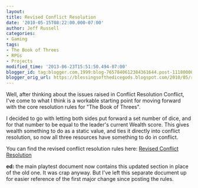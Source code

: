 ```yaml
---
layout:  
title: Revised Conflict Resolution
date: '2010-05-15T08:22:00.000-07:00'
author: Jeff Russell
categories:
- Gaming
tags:
- The Book of Threes
- RPGs
- Projects
modified_time: '2013-06-23T15:51:50.494-07:00'
blogger_id: tag:blogger.com,1999:blog-7657840612384361644.post-1118000034714781748
blogger_orig_url: https://blessingsofthedicegods.blogspot.com/2010/05/revised-conflict-resolution.html
---
```


Well, after thinking about the issues raised in Conflict Resolution Conflict, I've come to what I think is a workable starting point for moving forward with the core resolution rules for "The Book of Threes".  
  
I decided to go with letting both sides put forward a set number of dice, and for that number to be equal to the leader's current Wealth score. This gives wealth something to do as a static value, and ties it directly into conflict resolution, so now all three resources have something to do in conflict.  
  
You can find the revised conflict resolution rules here: [Revised Conflict Resolution](http://dicegods.files.wordpress.com/2010/05/conflict-resolution-2.doc)  
  
**ed:** the main playtest document now contains this updated section in place of the old one. It was crap anyway. But I've left this separate document up for easier reference of the first major change since posting the rules. 
